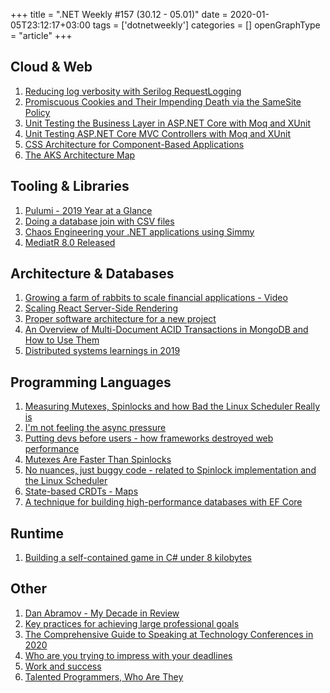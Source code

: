 +++
title = ".NET Weekly #157 (30.12 - 05.01)"
date = 2020-01-05T23:12:17+03:00
tags = ['dotnetweekly']
categories = []
openGraphType = "article"
+++

## Cloud & Web

1. [Reducing log verbosity with Serilog RequestLogging](https://andrewlock.net/using-serilog-aspnetcore-in-asp-net-core-3-reducing-log-verbosity/)
1. [Promiscuous Cookies and Their Impending Death via the SameSite Policy](https://www.troyhunt.com/promiscuous-cookies-and-their-impending-death-via-the-samesite-policy/)
1. [Unit Testing the Business Layer in ASP.NET Core with Moq and XUnit](https://exceptionnotfound.net/unit-testing-the-business-layer-in-asp-net-core-with-moq-and-xunit/)
1. [Unit Testing ASP.NET Core MVC Controllers with Moq and XUnit](https://exceptionnotfound.net/unit-testing-asp-net-core-mvc-controllers-with-moq-and-xunit/)
1. [CSS Architecture for Component-Based Applications](https://www.infoq.com/news/2019/12/components-css-architecture/)
1. [The AKS Architecture Map](https://techcommunity.microsoft.com/t5/azure-developer-community-blog/the-aks-architecture-map/ba-p/1078714)

<!--more-->

## Tooling & Libraries

1. [Pulumi - 2019 Year at a Glance](https://www.pulumi.com/blog/2019-year-at-a-glance/)
1. [Doing a database join with CSV files](https://www.johndcook.com/blog/2019/12/31/sql-join-csv-files/)
1. [Chaos Engineering your .NET applications using Simmy](http://josephwoodward.co.uk/2020/01/chaos-engineering-your-dot-net-application-simmy)
1. [MediatR 8.0 Released](https://jimmybogard.com/mediatr-8-0-released/)

## Architecture & Databases

1. [Growing a farm of rabbits to scale financial applications - Video](https://www.youtube.com/watch?v=tTh1nIKEOU4)
1. [Scaling React Server-Side Rendering](https://arkwright.github.io/scaling-react-server-side-rendering.html)
1. [Proper software architecture for a new project](https://ayende.com/blog/189475-C/proper-software-architecture-for-a-new-project)
1. [An Overview of Multi-Document ACID Transactions in MongoDB and How to Use Them](https://severalnines.com/database-blog/overview-multi-document-acid-transactions-mongodb-and-how-use-them)
1. [Distributed systems learnings in 2019](https://blog.pragmaticengineer.com/distributed-systems-learnings-in-2019/)

## Programming Languages

1. [Measuring Mutexes, Spinlocks and how Bad the Linux Scheduler Really is](https://probablydance.com/2019/12/30/measuring-mutexes-spinlocks-and-how-bad-the-linux-scheduler-really-is/)
1. [I'm not feeling the async pressure](https://lucumr.pocoo.org/2020/1/1/async-pressure/)
1. [Putting devs before users - how frameworks destroyed web performance](https://uxdesign.cc/putting-devs-before-users-how-frameworks-destroyed-web-performance-6b2c2a506aab)
1. [Mutexes Are Faster Than Spinlocks](https://matklad.github.io/2020/01/04/mutexes-are-faster-than-spinlocks.html)
1. [No nuances, just buggy code - related to Spinlock implementation and the Linux Scheduler](https://www.realworldtech.com/forum/?threadid=189711&curpostid=189723)
1. [State-based CRDTs - Maps](https://bartoszsypytkowski.com/crdt-map/)
1. [A technique for building high-performance databases with EF Core](https://www.thereformedprogrammer.net/a-technique-for-building-high-performance-databases-with-ef-core/)

## Runtime

1. [Building a self-contained game in C# under 8 kilobytes](https://medium.com/@MStrehovsky/building-a-self-contained-game-in-c-under-8-kilobytes-74c3cf60ea04)

## Other

1. [Dan Abramov - My Decade in Review](https://overreacted.io/my-decade-in-review/)
1. [Key practices for achieving large professional goals](https://nodramadevops.com/2019/12/key-practices-for-achieving-large-professional-goals/)
1. [The Comprehensive Guide to Speaking at Technology Conferences in 2020](https://www.cfpland.com/guides/speaking/)
1. [Who are you trying to impress with your deadlines](https://jatins.gitlab.io/me/why-deadline/)
1. [Work and success](https://ericlippert.com/2019/12/30/work-and-success/)
1. [Talented Programmers, Who Are They](https://www.yegor256.com/2019/12/31/talented-programmers.html)
